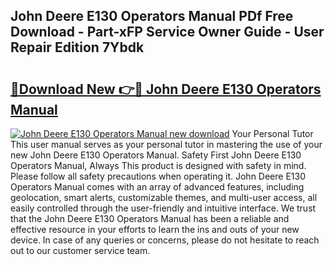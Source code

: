 ## John Deere E130 Operators Manual PDf Free Download - Part-xFP Service Owner Guide - User Repair Edition 7Ybdk

# <h2><a href="http://bc96602.oget.top/?id=John+Deere+E130+Operators+Manual">🔗Download New 👉🔴 John Deere E130 Operators Manual</a></h2>

[![John Deere E130 Operators Manual new download](https://i.imgur.com/5g1atiW.png)](http://bc96602.oget.top/?id=John+Deere+E130+Operators+Manual)
Your Personal Tutor This user manual serves as your personal tutor in mastering the use of your new John Deere E130 Operators Manual. Safety First John Deere E130 Operators Manual, Always This product is designed with safety in mind. Please follow all safety precautions when operating it. John Deere E130 Operators Manual comes with an array of advanced features, including geolocation, smart alerts, customizable themes, and multi-user access, all easily controlled through the user-friendly and intuitive interface. We trust that the John Deere E130 Operators Manual has been a reliable and effective resource in your efforts to learn the ins and outs of your new device. In case of any queries or concerns, please do not hesitate to reach out to our customer service team.
